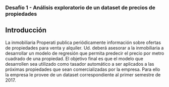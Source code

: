 ### Desafío 1 -  Análisis exploratorio de un dataset de precios de propiedades

## Introducción
La inmobiliaria Properati publica periódicamente información sobre ofertas de propiedades para venta y alquiler. Ud. deberá asesorar a la inmobiliaria a desarrollar un modelo de regresión que permita predecir el precio por metro cuadrado de una propiedad. El objetivo final es que el modelo que desarrollen sea utilizado como tasador automático a ser aplicados a las próximas propiedades que sean comercializadas por la empresa. Para ello la empresa le provee de un dataset correspondiente al primer semestre de 2017.
